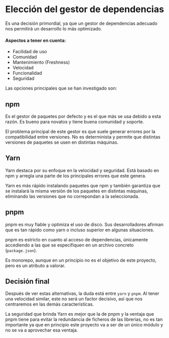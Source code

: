# Elección del gestor de dependencias

Es una decisión primordial, ya que un gestor de dependencias adecuado nos permitirá un desarrollo lo más optimizado.
#### Aspectos a tener en cuenta:

*  Facilidad de uso
*  Comunidad
* Mantenimiento (Freshness)
* Velocidad
* Funcionalidad
* Seguridad
      
Las opciones principales que se han investigado son:

## npm

Es el gestor de paquetes por defecto y es el que más se usa debido a esta razón. Es bueno para novatos y tiene buena comunidad y soporte.

El problema principal de este gestor es que suele generar errores por la compatibilidad entre versiones. No es determinista y permite que distintas versiones de paquetes se usen en distintas máquinas.

## Yarn

Yarn destaca por su enfoque en la velocidad y seguridad. Está basado en npm y arregla una parte de los principales errores que este genera.

Yarn es más rápido instalando paquetes que npm y también garantiza que se instalará la misma versión de los paquetes en distintas máquinas, eliminando las versiones que no correpondan a la seleccionada.

## pnpm

pnpm es muy fiable y optimiza el uso de disco. Sus desarrolladores afirman que es tan rápido como yarn o incluso superior en algunas situaciones.

pnpm es estricto en cuanto al acceso de dependencias, únicamente accediendo a las que se especifiquen en un archivo concreto (`package.json`).

Es monorepo, aunque en un principio no es el objetivo de este proyecto, pero es un atributo a valorar.


## Decisión final

Después de ver estas alternativas, la duda está entre `yarn` y `pnpm`. Al tener una velocidad similar, este no será un factor decisivo, así que nos centraremos en las demás características.

La seguridad que brinda Yarn es mejor que la de pnpm y la ventaja que pnpm tiene para evitar la redundancia de ficheros de las librerias, no es tan importante ya que en principio este proyecto va a ser de un único módulo y no se va a aprovechar esa ventaja.
